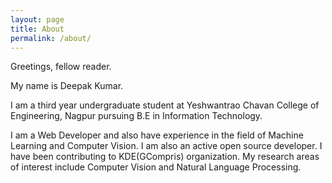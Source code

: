```yaml
---
layout: page
title: About
permalink: /about/
---
```


Greetings, fellow reader.

My name is Deepak Kumar.

I am a third year undergraduate student at Yeshwantrao Chavan College of Engineering, Nagpur pursuing B.E in Information Technology.

I am a Web Developer and also have experience in the field of Machine Learning and Computer Vision. I am also an active open source developer. I have been contributing to KDE(GCompris) organization.
My research areas of interest include Computer Vision and Natural Language Processing.
